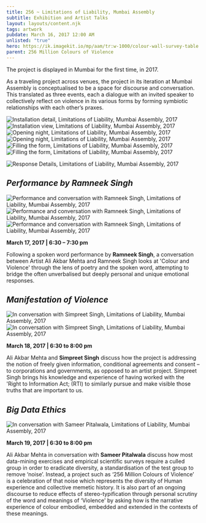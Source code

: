 ```yaml
---
title: 256 ~ Limitations of Liability, Mumbai Assembly
subtitle: Exhibition and Artist Talks
layout: layouts/content.njk
tags: artwork
pubdate: March 16, 2017 12:00 AM
unlisted: "true"
hero: https://ik.imagekit.io/mp/aam/tr:w-1000/colour-wall-survey-table.jpg
parent: 256 Million Colours of Violence
---
```

The project is displayed in Mumbai for the first time, in 2017.

As a traveling project across venues, the project in its iteration at Mumbai Assembly is conceptualised to be a space for discourse and conversation. This translated as three events, each a dialogue with an invited speaker to collectively reflect on violence in its various forms by forming symbiotic relationships with each other’s praxes.

![Installation detail, Limitations of Liability, Mumbai Assembly, 2017](https://ik.imagekit.io/mp/aam/tr:w-1000/ali-akbar-mehta_256-million-colours-of-violence_detail_2017.jpg)
![Installation view, Limitations of Liability, Mumbai Assembly, 2017](https://ik.imagekit.io/mp/aam/tr:w-1000/colour-wall-survey-table.jpg)
![Opening night, Limitations of Liability, Mumbai Assembly, 2017](https://ik.imagekit.io/mp/aam/tr:w-1000/opening-night.jpg)
![Opening night, Limitations of Liability, Mumbai Assembly, 2017](https://ik.imagekit.io/mp/aam/tr:w-1000/audience-3.jpg)
![Filling the form, Limitations of Liability, Mumbai Assembly, 2017](https://ik.imagekit.io/mp/aam/tr:w-1000/filling-the-form.jpg)
![Filling the form, Limitations of Liability, Mumbai Assembly, 2017](https://ik.imagekit.io/mp/aam/tr:w-1000/ali-ken.jpg)

![Response Details, Limitations of Liability, Mumbai Assembly, 2017](https://ik.imagekit.io/mp/aam/tr:w-1000/colours-of-violence.jpg)

## *Performance by Ramneek Singh*

![Performance and conversation with Ramneek Singh, Limitations of Liability, Mumbai Assembly, 2017](https://ik.imagekit.io/mp/aam/tr:w-1000/ramneek-singh-performance.jpg)
![Performance and conversation with Ramneek Singh, Limitations of Liability, Mumbai Assembly, 2017](https://ik.imagekit.io/mp/aam/tr:w-1000/ramneek-singh-performance-2.jpg)
![Performance and conversation with Ramneek Singh, Limitations of Liability, Mumbai Assembly, 2017](https://ik.imagekit.io/mp/aam/tr:w-1000/ramneek-and-ali-in-conversation.jpg)

  **March 17, 2017 | 6:30 – 7:30 pm**

Following a spoken word performance by **Ramneek Singh**, a conversation between Artist Ali Akbar Mehta and Ramneek Singh looks at 'Colour and Violence' through the lens of poetry and the spoken word, attempting to bridge the often unverbalised but deeply personal and unique emotional responses.

## *Manifestation of Violence*

![In conversation with Simpreet Singh, Limitations of Liability, Mumbai Assembly, 2017](https://ik.imagekit.io/mp/aam/tr:w-1000/ali-akbar-mehta-and-simpreet-singh.jpg)
![In conversation with Simpreet Singh, Limitations of Liability, Mumbai Assembly, 2017](https://ik.imagekit.io/mp/aam/tr:w-1000/audience-2.jpg)

  **March 18, 2017 | 6:30 to 8:00 pm**

Ali Akbar Mehta and **Simpreet Singh** discuss how the project is addressing the notion of freely given information, conditional agreements and consent – to corporations and governments, as opposed to an artist project. Simpreet Singh brings his knowledge and experience of having worked with the 'Right to Information Act; (RTI) to similarly pursue and make visible those truths that are important to us.

## *Big Data Ethics*

![In conversation with Sameer Pitalwala, Limitations of Liability, Mumbai Assembly, 2017](https://ik.imagekit.io/mp/aam/tr:w-1000/Ali%20Akbar%20Mehta_Limitations%20of%20Liability_Mumbai%20Assembly_Sameer%20Pitalwala_2016.jpg)

  **March 19, 2017 | 6:30 to 8:00 pm**

Ali Akbar Mehta in conversation with **Sameer Pitalwala** discuss how most data-mining exercises and empirical scientific surveys require a culled group in order to eradicate diversity, a standardisation of the test group to remove ‘noise’. Instead, a project such as ‘256 Million Colours of Violence’ is a celebration of that noise which represents the diversity of Human experience and collective memetic history. It is also part of an ongoing discourse to reduce effects of stereo-typification through personal scrutiny of the word and meanings of ‘Violence' by asking how is the narrative experience of colour embodied, embedded and extended in the contexts of these meanings.